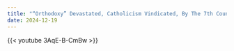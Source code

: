 ```yaml
---
title: "“Orthodoxy” Devastated, Catholicism Vindicated, By The 7th Council (Nicaea II)"
date: 2024-12-19
---
```


{{< youtube 3AqE-B-CmBw >}}
